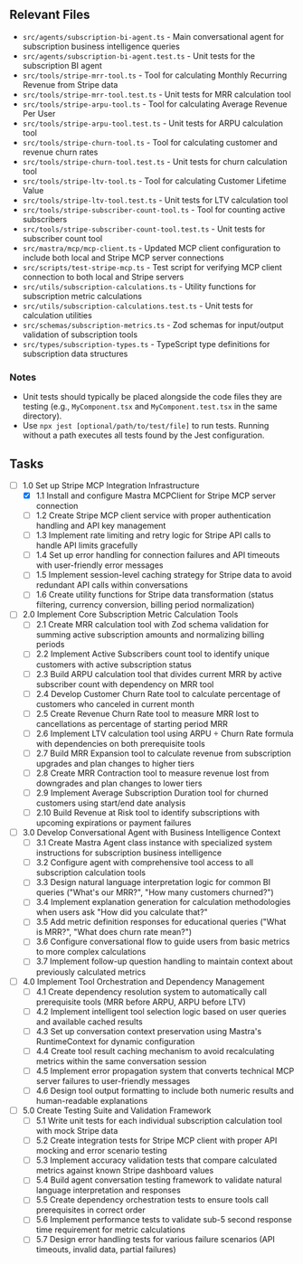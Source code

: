 ## Relevant Files

- `src/agents/subscription-bi-agent.ts` - Main conversational agent for subscription business intelligence queries
- `src/agents/subscription-bi-agent.test.ts` - Unit tests for the subscription BI agent
- `src/tools/stripe-mrr-tool.ts` - Tool for calculating Monthly Recurring Revenue from Stripe data
- `src/tools/stripe-mrr-tool.test.ts` - Unit tests for MRR calculation tool
- `src/tools/stripe-arpu-tool.ts` - Tool for calculating Average Revenue Per User
- `src/tools/stripe-arpu-tool.test.ts` - Unit tests for ARPU calculation tool
- `src/tools/stripe-churn-tool.ts` - Tool for calculating customer and revenue churn rates
- `src/tools/stripe-churn-tool.test.ts` - Unit tests for churn calculation tool
- `src/tools/stripe-ltv-tool.ts` - Tool for calculating Customer Lifetime Value
- `src/tools/stripe-ltv-tool.test.ts` - Unit tests for LTV calculation tool
- `src/tools/stripe-subscriber-count-tool.ts` - Tool for counting active subscribers
- `src/tools/stripe-subscriber-count-tool.test.ts` - Unit tests for subscriber count tool
- `src/mastra/mcp/mcp-client.ts` - Updated MCP client configuration to include both local and Stripe MCP server connections
- `src/scripts/test-stripe-mcp.ts` - Test script for verifying MCP client connection to both local and Stripe servers
- `src/utils/subscription-calculations.ts` - Utility functions for subscription metric calculations
- `src/utils/subscription-calculations.test.ts` - Unit tests for calculation utilities
- `src/schemas/subscription-metrics.ts` - Zod schemas for input/output validation of subscription tools
- `src/types/subscription-types.ts` - TypeScript type definitions for subscription data structures

### Notes

- Unit tests should typically be placed alongside the code files they are testing (e.g., `MyComponent.tsx` and `MyComponent.test.tsx` in the same directory).
- Use `npx jest [optional/path/to/test/file]` to run tests. Running without a path executes all tests found by the Jest configuration.

## Tasks

- [ ] 1.0 Set up Stripe MCP Integration Infrastructure
  - [x] 1.1 Install and configure Mastra MCPClient for Stripe MCP server connection
  - [ ] 1.2 Create Stripe MCP client service with proper authentication handling and API key management
  - [ ] 1.3 Implement rate limiting and retry logic for Stripe API calls to handle API limits gracefully
  - [ ] 1.4 Set up error handling for connection failures and API timeouts with user-friendly error messages
  - [ ] 1.5 Implement session-level caching strategy for Stripe data to avoid redundant API calls within conversations
  - [ ] 1.6 Create utility functions for Stripe data transformation (status filtering, currency conversion, billing period normalization)

- [ ] 2.0 Implement Core Subscription Metric Calculation Tools
  - [ ] 2.1 Create MRR calculation tool with Zod schema validation for summing active subscription amounts and normalizing billing periods
  - [ ] 2.2 Implement Active Subscribers count tool to identify unique customers with active subscription status
  - [ ] 2.3 Build ARPU calculation tool that divides current MRR by active subscriber count with dependency on MRR tool
  - [ ] 2.4 Develop Customer Churn Rate tool to calculate percentage of customers who canceled in current month
  - [ ] 2.5 Create Revenue Churn Rate tool to measure MRR lost to cancellations as percentage of starting period MRR
  - [ ] 2.6 Implement LTV calculation tool using ARPU ÷ Churn Rate formula with dependencies on both prerequisite tools
  - [ ] 2.7 Build MRR Expansion tool to calculate revenue from subscription upgrades and plan changes to higher tiers
  - [ ] 2.8 Create MRR Contraction tool to measure revenue lost from downgrades and plan changes to lower tiers
  - [ ] 2.9 Implement Average Subscription Duration tool for churned customers using start/end date analysis
  - [ ] 2.10 Build Revenue at Risk tool to identify subscriptions with upcoming expirations or payment failures

- [ ] 3.0 Develop Conversational Agent with Business Intelligence Context
  - [ ] 3.1 Create Mastra Agent class instance with specialized system instructions for subscription business intelligence
  - [ ] 3.2 Configure agent with comprehensive tool access to all subscription calculation tools
  - [ ] 3.3 Design natural language interpretation logic for common BI queries ("What's our MRR?", "How many customers churned?")
  - [ ] 3.4 Implement explanation generation for calculation methodologies when users ask "How did you calculate that?"
  - [ ] 3.5 Add metric definition responses for educational queries ("What is MRR?", "What does churn rate mean?")
  - [ ] 3.6 Configure conversational flow to guide users from basic metrics to more complex calculations
  - [ ] 3.7 Implement follow-up question handling to maintain context about previously calculated metrics

- [ ] 4.0 Implement Tool Orchestration and Dependency Management
  - [ ] 4.1 Create dependency resolution system to automatically call prerequisite tools (MRR before ARPU, ARPU before LTV)
  - [ ] 4.2 Implement intelligent tool selection logic based on user queries and available cached results
  - [ ] 4.3 Set up conversation context preservation using Mastra's RuntimeContext for dynamic configuration
  - [ ] 4.4 Create tool result caching mechanism to avoid recalculating metrics within the same conversation session
  - [ ] 4.5 Implement error propagation system that converts technical MCP server failures to user-friendly messages
  - [ ] 4.6 Design tool output formatting to include both numeric results and human-readable explanations

- [ ] 5.0 Create Testing Suite and Validation Framework
  - [ ] 5.1 Write unit tests for each individual subscription calculation tool with mock Stripe data
  - [ ] 5.2 Create integration tests for Stripe MCP client with proper API mocking and error scenario testing
  - [ ] 5.3 Implement accuracy validation tests that compare calculated metrics against known Stripe dashboard values
  - [ ] 5.4 Build agent conversation testing framework to validate natural language interpretation and responses
  - [ ] 5.5 Create dependency orchestration tests to ensure tools call prerequisites in correct order
  - [ ] 5.6 Implement performance tests to validate sub-5 second response time requirement for metric calculations
  - [ ] 5.7 Design error handling tests for various failure scenarios (API timeouts, invalid data, partial failures)